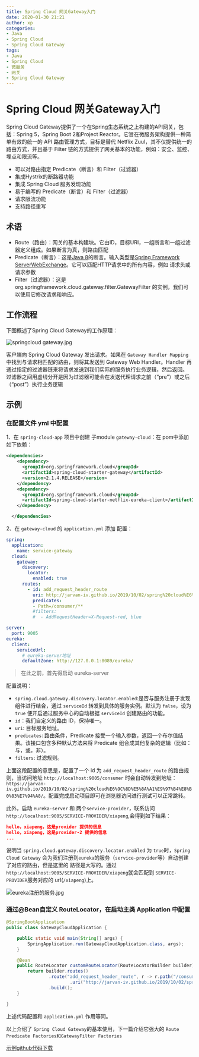 ```yaml
---
title: Spring Cloud 网关Gateway入门
date: 2020-01-30 21:21
author: xp
categories:
- Java
- Spring Cloud
- Spring Cloud Gateway
tags:
- Java
- Spring Cloud
- 微服务
- 网关
- Spring Cloud Gateway
---
```


# Spring Cloud 网关Gateway入门

Spring Cloud Gateway提供了一个在Spring生态系统之上构建的API网关，包括：Spring 5，Spring Boot 2和Project Reactor。它旨在微服务架构提供一种简单有效的统一的 API 路由管理方式，目标是替代 Netflix Zuul，其不仅提供统一的路由方式，并且基于 Filter 链的方式提供了网关基本的功能，例如：安全、监控、埋点和限流等。

- 可以对路由指定 Predicate（断言）和 Filter（过滤器）
- 集成Hystrix的断路器功能
- 集成 Spring Cloud 服务发现功能
- 易于编写的 Predicate（断言）和 Filter（过滤器）
- 请求限流功能
- 支持路径重写

## 术语

- Route（路由）：网关的基本构建块。它由ID，目标URI，一组断言和一组过滤器定义组成。如果断言为真，则路由匹配
- Predicate（断言）：这是[Java 8](https://docs.oracle.com/javase/8/docs/api/java/util/function/Predicate.html)的断言。输入类型是[Spring Framework ServerWebExchange](https://docs.spring.io/spring/docs/5.0.x/javadoc-api/org/springframework/web/server/ServerWebExchange.html)。它可以匹配HTTP请求中的所有内容，例如 请求头或请求参数
- Filter（过滤器）：这是 org.springframework.cloud.gateway.filter.GatewayFilter 的实例，我们可以使用它修改请求和响应。

## 工作流程

下图概述了Spring Cloud Gateway的工作原理：

![springcloud gateway.jpg](https://i.loli.net/2020/01/31/4peEh1DrABvVbRw.jpg)

客户端向 Spring Cloud Gateway 发出请求。如果在 `Gateway Handler Mapping` 中找到与请求相匹配的路由，则将其发送到 Gateway Web Handler。Handler 再通过指定的过滤器链来将请求发送到我们实际的服务执行业务逻辑，然后返回。
过滤器之间用虚线分开是因为过滤器可能会在发送代理请求之前（“pre”）或之后（“post”）执行业务逻辑

## 示例

### 在配置文件 yml 中配置

1、在 `spring-cloud-app` 项目中创建 子module `gateway-cloud`：在 pom中添加如下依赖：

```xml
<dependencies>
    <dependency>
      <groupId>org.springframework.cloud</groupId>
      <artifactId>spring-cloud-starter-gateway</artifactId>
      <version>2.1.4.RELEASE</version>
    </dependency>
    <dependency>
      <groupId>org.springframework.cloud</groupId>
      <artifactId>spring-cloud-starter-netflix-eureka-client</artifactId>
    </dependency>

  </dependencies>
```

2、在 `gateway-cloud` 的 `application.yml` 添加 配置：

```yml
spring:
  application:
    name: service-gateway
  cloud:
    gateway:
      discovery:
        locator:
          enabled: true
      routes:
        - id: add_request_header_route
          uri: http://jarvan-iv.github.io/2019/10/02/spring%20cloud%E6%9C%8D%E5%8A%A1%E9%97%B4%E8%B0%83%E7%94%A8/
          predicates:
          - Path=/consumer/**
          #filters:
          #  - AddRequestHeader=X-Request-red, blue

server:
  port: 9005
eureka:
  client:
    serviceUrl:
      # eureka-server地址
      defaultZone: http://127.0.0.1:8089/eureka/
```

> 在此之前，首先得启动 eureka-server

配置说明：

- `spring.cloud.gateway.discovery.locator.enabled`:是否与服务注册于发现组件进行结合，通过 `serviceId` 转发到具体的服务实例。默认为 `false`，设为 `true` 便开启通过服务中心的自动根据 `serviceId` 创建路由的功能。
- `id`：我们自定义的路由 ID，保持唯一。
- `uri`: 目标服务地址。
- `predicates`: 路由条件，Predicate 接受一个输入参数，返回一个布尔值结果。该接口包含多种默认方法来将 Predicate 组合成其他复杂的逻辑（比如：与，或，非）。
- `filters`: 过滤规则。

上面这段配置的意思是，配置了一个 id 为 `add_request_header_route` 的路由规则，当访问地址 `http://localhost:9005/consumer` 时会自动转发到地址：`https://jarvan-iv.github.io/2019/10/02/spring%20cloud%E6%9C%8D%E5%8A%A1%E9%97%B4%E8%B0%83%E7%94%A8/`。配置完成启动项目即可在浏览器访问进行测试可以正常跳转。

此外，启动 `eureka-server` 和 两个`service-provider`，联系访问 `http://localhost:9005/SERVICE-PROVIDER/xiapeng`,会得到如下结果：

```json
hello，xiapeng，这是provider 提供的信息
hello，xiapeng，这是provider-2 提供的信息
...
```

说明当 `spring.cloud.gateway.discovery.locator.enabled` 为 `true`时，`Spring Cloud Gateway` 会为我们注册到`eureka`的服务（`service-provider`等）自动创建了对应的路由，但是这里的 路径是大写的。通过 `http://localhost:9005/SERVICE-PROVIDER/xiapeng`就会匹配到 `SERVICE-PROVIDER`服务对应的 url(`/xiapeng`)上。

![eureka注册的服务.jpg](https://i.loli.net/2020/02/01/Ht2DThdIW81RfPU.jpg)

### 通过@Bean自定义 RouteLocator，在启动主类 Application 中配置

```java
@SpringBootApplication
public class GatewayCloudApplication {

    public static void main(String[] args) {
        SpringApplication.run(GatewayCloudApplication.class, args);
    }

    @Bean
    public RouteLocator customRouteLocator(RouteLocatorBuilder builder) {
        return builder.routes()
                .route("add_request_header_route", r -> r.path("/consumer/**")
                        .uri("http://jarvan-iv.github.io/2019/10/02/spring%20cloud%E6%9C%8D%E5%8A%A1%E9%97%B4%E8%B0%83%E7%94%A8/"))
                .build();
    }

}
```

上述代码配置和 `application.yml` 作用等同。

以上介绍了 `Spring Cloud Gateway`的基本使用，下一篇介绍它强大的 `Route Predicate Factories和GatewayFilter Factories`

[示例github代码下载](https://github.com/Jarvan-IV/spring-cloud-demo)

